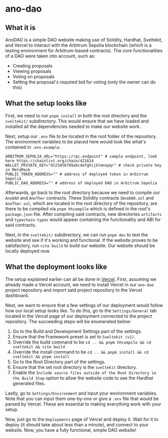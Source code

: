 # ano-dao

## What it is

AnoDAO is a simple DAO website making use of Solidity, Hardhat, Sveltekit, and Vercel to interact with the Arbitrum Sepolia blockchain (which is a testing environment for Arbitrum-based contracts). The core functionalities of a DAO were taken into account, such as:
- Creating proposals
- Viewing proposals
- Voting on proposals
- Setting the proposal's required bid for voting (only the owner can do this)


## What the setup looks like

First, we need to run `pnpm install` in both the root directory and the `sveltekit/` subdirectory. This would ensure that we have loaded and installed all the dependencies needed to make our website work. 

Next, setup our `.env` file to be located in the root folder of the repository. The environment variables to be placed here would look like what's contained in `.env.example`.
```env
ARBITRUM_SEPOLIA_URL="https://rpc.endpoint" # sample endpoint, look here https://chainlist.org/chain/421614 
WALLET_PRIVATE_KEY="0123456789abcdefghijklmnopqr" # check private key in MetaMask
PUBLIC_TOKEN_ADDRESS="" # address of deployed token in Arbitrum Sepolia
PUBLIC_DAO_ADDRESS="" # address of deployed DAO in Arbitrum Sepolia
```

Afterwards, go back to the root directory because we need to compile our `AnoDAO` and `AnoTher` contracts. These Solidity contracts (`AnoDAO.sol` and `AnoTher.sol`, which are located in the root directory of the repository, are there to be compiled via `pnpm hhcompile` which is defined in the root's `package.json` file. After compiling said contracts, new directories `artifacts` and `typechain-types` would appear containing the functionality and ABI for said contracts. 

Next, in the `sveltekit/` subdirectory, we can run `pnpm dev` to test the website and see if it's working and functional. If the website proves to be satisfactory, run `vite build` to build our website. Our website should be locally deployed now. 


## What the deployment looks like

The setup explained earlier can all be done in [Vercel](https://vercel.com). First, assuming we already made a Vercel account, we need to install Vercel in our `ano-dao` project repository and import said project repository to the Vercel dashboard. 

Next, we want to ensure that a few settings of our deployment would follow how our local setup looks like. To do this, go to the `Settings/General` tab located in the Vercel page of our deployment connected to the project repository. The succeeding steps will be enumerated below:
1. Go to the Build and Development Settings part of the settings.
2. Ensure that the Framework preset is set to `Sveltekit (v1)`.
3. Override the build command to be `cd .. && pnpm hhcompile && cd sveltekit && vite build`
4. Override the install command to be `cd .. && pnpm install && cd sveltekit && pnpm install`
5. Go to the Root Directory part of the settings.
6. Ensure that the set root directory is the `sveltekit` directory.
7. Enable the `Include source files outside of the Root Directory in the Build Step` option to allow the website code to see the Hardhat generated files.

Lastly, go to `Settings/Environment` and input your environment variables. Note that you can input them one-by-one or give a `.env` file that would be parsed by Vercel. These are essential to making everything work with your setup.

Now, just go to the `Deployments` page of Vercel and deploy it. Wait for it to deploy (it should take about less than a minute), and connect to your website. Now, you have a fully functional, simple DAO website!
